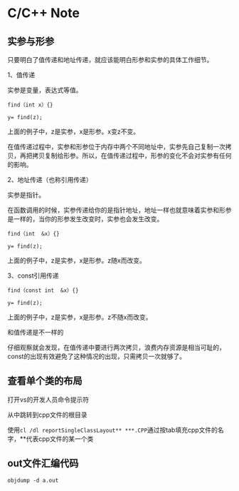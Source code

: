 # C/C++ Note

## 实参与形参

只要明白了值传递和地址传递，就应该能明白形参和实参的具体工作细节。

1、值传递

实参是变量，表达式等值。

```
find（int x）{}

y= find(z);

```

上面的例子中，z是实参，x是形参。x变z不变。

在值传递过程中，实参和形参位于内存中两个不同地址中，实参先自己复制一次拷贝，再把拷贝复制给形参。所以，在值传递过程中，形参的变化不会对实参有任何的影响。

2、地址传递（也称引用传递）

实参是指针。

在函数调用的时候，实参传递给你的是指针地址，地址一样也就意味着实参和形参是一样的，当你的形参发生改变时，实参也会发生改变。
```
find（int  &x）{}

y= find(z);
```
上面的例子中，z是实参，x是形参。z随x而改变。

3、const引用传递

```
find（const int  &x）{}

y= find(z);
```
上面的例子中，z是实参，x是形参。z不随x而改变。

和值传递是不一样的

仔细观察就会发现，在值传递中要进行两次拷贝，浪费内存资源是相当可耻的，const的出现有效避免了这种情况的出现，只需拷贝一次就够了。

## 查看单个类的布局
打开vs的开发人员命令提示符

从中跳转到cpp文件的根目录

使用```cl /dl reportSingleClassLayout** ***.CPP```通过按tab填充cpp文件的名字，**代表cpp文件的某一个类

## out文件汇编代码

```
objdump -d a.out
```